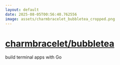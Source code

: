 ```yaml
---
layout: default
date: 2025-08-05T00:56:40.762556
image: assets/charmbracelet_bubbletea_cropped.png
---
```


# [charmbracelet/bubbletea](https://github.com/charmbracelet/bubbletea)

build terminal apps with Go
